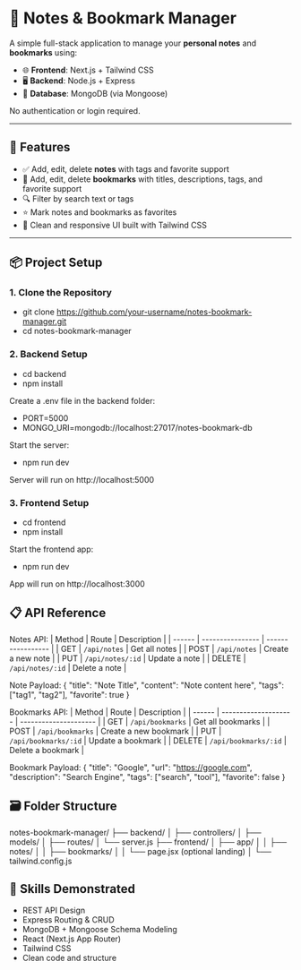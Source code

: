 # 📝 Notes & Bookmark Manager

A simple full-stack application to manage your **personal notes** and **bookmarks** using:

- 🌐 **Frontend**: Next.js + Tailwind CSS
- 🖥️ **Backend**: Node.js + Express
- 💾 **Database**: MongoDB (via Mongoose)

No authentication or login required.

---

## 🔧 Features

- ✅ Add, edit, delete **notes** with tags and favorite support
- 🔖 Add, edit, delete **bookmarks** with titles, descriptions, tags, and favorite support
- 🔍 Filter by search text or tags
- ⭐ Mark notes and bookmarks as favorites
- 🎨 Clean and responsive UI built with Tailwind CSS

---

## 📦 Project Setup

### 1. Clone the Repository

- git clone https://github.com/your-username/notes-bookmark-manager.git
- cd notes-bookmark-manager

### 2. Backend Setup

- cd backend
- npm install

Create a .env file in the backend folder:
- PORT=5000
- MONGO_URI=mongodb://localhost:27017/notes-bookmark-db

Start the server:
- npm run dev

Server will run on http://localhost:5000

### 3. Frontend Setup

- cd frontend
- npm install

Start the frontend app:
- npm run dev

App will run on http://localhost:3000

## 📋 API Reference

Notes API:
| Method | Route            | Description       |
| ------ | ---------------- | ----------------- |
| GET    | `/api/notes`     | Get all notes     |
| POST   | `/api/notes`     | Create a new note |
| PUT    | `/api/notes/:id` | Update a note     |
| DELETE | `/api/notes/:id` | Delete a note     |

Note Payload:
{
  "title": "Note Title",
  "content": "Note content here",
  "tags": ["tag1", "tag2"],
  "favorite": true
}

Bookmarks API:
| Method | Route                | Description           |
| ------ | -------------------- | --------------------- |
| GET    | `/api/bookmarks`     | Get all bookmarks     |
| POST   | `/api/bookmarks`     | Create a new bookmark |
| PUT    | `/api/bookmarks/:id` | Update a bookmark     |
| DELETE | `/api/bookmarks/:id` | Delete a bookmark     |

Bookmark Payload:
{
  "title": "Google",
  "url": "https://google.com",
  "description": "Search Engine",
  "tags": ["search", "tool"],
  "favorite": false
}

## 🗃️ Folder Structure
notes-bookmark-manager/
├── backend/
│   ├── controllers/
│   ├── models/
│   ├── routes/
│   └── server.js
├── frontend/
│   ├── app/
│   │   ├── notes/
│   │   ├── bookmarks/
│   │   └── page.jsx (optional landing)
│   └── tailwind.config.js

## 🧠 Skills Demonstrated

- REST API Design
- Express Routing & CRUD
- MongoDB + Mongoose Schema Modeling
- React (Next.js App Router)
- Tailwind CSS
- Clean code and structure






